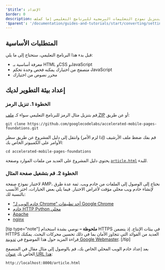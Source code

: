 ```yaml
---
'$title': الإعداد
$order: 0
description: قم بإعداد بيئة التطوير الخاصة بك. الخطوة الأولى، قم بتنزيل الرمز. قم بتنزيل نموذج التعليمات البرمجية للبرنامج التعليمي إما كملف ZIP أو عبر git ...
'$parent': '/documentation/guides-and-tutorials/start/converting/setting-up.md'
---
```


## المتطلبات الأساسية

قبل بدء هذا البرنامج التعليمي، ستحتاج إلى ما يلي:

- معرفة أساسية بـ HTML وCSS وJavaScript
- متصفح من اختيارك يمكنه فحص وحدة تحكم JavaScript
- محرر نصوص من اختيارك

## إعداد بيئة التطوير لديك

### الخطوة 1. تنزيل الرمز

قم بتنزيل مثال الرمز للبرنامج التعليمي سواء كـ [ملف ZIP](https://github.com/googlecodelabs/accelerated-mobile-pages-foundations/archive/master.zip) أو عن طريق:

```shell
git clone https://github.com/googlecodelabs/accelerated-mobile-pages-foundations.git
```

قم بفك ضغط ملف الأرشيف (إذا لزم الأمر) وانتقل إلى دليل المشروع عن طريق سطر الأوامر على الكمبيوتر الخاص بك:

```shell
cd accelerated-mobile-pages-foundations
```

يحتوي دليل المشروع على العديد من ملفات الموارد وصفحة [`article.html`](https://github.com/googlecodelabs/accelerated-mobile-pages-foundations/blob/master/article.html) للبدء.

### الخطوة 2. قم بتشغيل صفحة المثال

لاختبار نموذج صفحة AMP، نحتاج إلى الوصول إلى الملفات من خادم ويب. ثمة عدة طرق لإنشاء خادم ويب محلي مؤقت لأغراض الاختبار. فيما يلي بعض الخيارات، اختر الأنسب بالنسبة لك:

- [“خادم الويب لـ Chrome” أحد تطبيقات Google Chrome](https://chrome.google.com/webstore/detail/web-server-for-chrome/ofhbbkphhbklhfoeikjpcbhemlocgigb)
- [خادم HTTP Python محلي](https://developer.mozilla.org/en-US/docs/Learn/Common_questions/set_up_a_local_testing_server#Running_a_simple_local_HTTP_server)
- [Apache](https://httpd.apache.org/docs/2.4/getting-started.html)
- [nginx](http://nginx.org/)

[tip type="note"] **ملحوظة –** نوصي بشدة استخدام HTTPS في بيئات الإنتاج. إذ يتضمن HTTPS العديد من الفوائد التي تتجاوز الأمان بما في ذلك تحسين محركات البحث. يمكنك قراءة المزيد حول هذا الموضوع في [تدوينة Google Webmaster](https://webmasters.googleblog.com/2014/08/https-as-ranking-signal.html). [/tip]

بعد إعداد خادم الويب المحلي الخاص بك، قم بالوصول إلى مثال مقال في المتصفح الخاص بك [عنوان URL هذا](http://localhost:8000/article.html):

```text
http://localhost:8000/article.html
```
